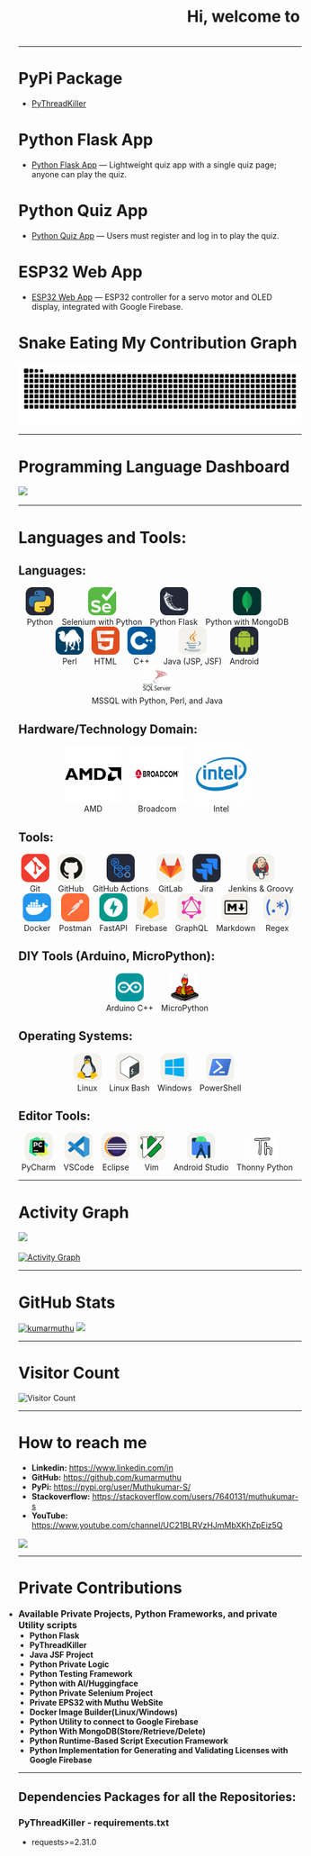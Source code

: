 <marquee scrolldelay="0" scrollamount="8">
    <h1><strong>Hi, welcome to kumarmuthu GitHub 👋...</strong></h1>
</marquee>
<hr>
<div>
  <h1 align="left"><strong>PyPi Package</strong></h1>
    <ul>
        <li><a href="https://pypi.org/project/PyThreadKiller/" target="_blank">PyThreadKiller</a></li>
    </ul>
</div>
<div>
  <h1 align="left"><strong>Python Flask App</strong></h1>
  <ul>
    <li><a href="https://pythonflaskapps.onrender.com/" target="_blank">Python Flask App</a> — Lightweight quiz app with a single quiz page; anyone can play the quiz.</li>
  </ul>
</div>
<div>
  <h1 align="left"><strong>Python Quiz App</strong></h1>
  <ul>
    <li><a href="https://pythonquizapp.onrender.com/" target="_blank">Python Quiz App</a> — Users must register and log in to play the quiz.</li>
  </ul>
</div>
<div>
  <h1 align="left"><strong>ESP32 Web App</strong></h1>
  <ul>
    <li><a href="https://esp32-firebase-oled-display.web.app/" target="_blank">ESP32 Web App</a> — ESP32 controller for a servo motor and OLED display, integrated with Google Firebase.</li>
  </ul>
</div>
<div>
  <h1 align="left"><strong>Snake Eating My Contribution Graph</strong></h1>
    <img src="https://github.com/kumarmuthu/kumarmuthu/blob/output/github-snake-dark.svg" alt="snake gif">
</div>
<hr>
<div>
  <h1 align="left"><strong>Programming Language Dashboard</strong></h1>
    <a href="https://github.com/kumarmuthu">
    <img src="https://github-readme-stats.vercel.app/api/top-langs/?username=kumarmuthu&theme=tokyonight&layout=compact"/></a>
    <br/>
</div>
<hr>
<div>
    <h1 align="left"><strong>Languages and Tools:</strong></h1>
    <h2 align="left"><strong>Languages:</strong></h2>
    <p align="center">
        <span style="display: inline-block; margin-right: 10px;">
            <img border="0" width="50" height="50" src="https://raw.githubusercontent.com/kumarmuthu/MuthuIcon/main/Icons/Python-Dark-1.svg" alt="Python" class="Python-icon"/>
            <br>Python
        </span>
        <span style="display: inline-block; margin-right: 10px;">
            <img border="0" width="50" height="50" src="https://raw.githubusercontent.com/kumarmuthu/MuthuIcon/main/Icons/Selenium.svg" alt="Selenium with Python and Perl" class="Selenium-icon"/>
            <br>Selenium with Python
        </span>
        <span style="display: inline-block; margin-right: 10px;">
            <img border="0" width="50" height="50" src="https://raw.githubusercontent.com/kumarmuthu/MuthuIcon/main/Icons/Flask-Dark.svg" alt="Python Flask" class="PythonFlask-icon"/>
            <br>Python Flask
        </span>
        <span style="display: inline-block; margin-right: 10px;">
            <img border="0" width="50" height="50" src="https://raw.githubusercontent.com/kumarmuthu/MuthuIcon/main/Icons/MongoDB.svg" alt="Python with MongoDB" class="MongoDB-icon"/>
            <br>Python with MongoDB
        </span>
        <span style="display: inline-block; margin-right: 10px;">
            <img border="0" width="50" height="50" src="https://raw.githubusercontent.com/kumarmuthu/MuthuIcon/main/Icons/Perl.svg" alt="Perl" class="Perl-icon"/>
            <br>Perl
        </span>
        <span style="display: inline-block; margin-right: 10px;">
            <img border="0" width="50" height="50" src="https://raw.githubusercontent.com/kumarmuthu/MuthuIcon/main/Icons/HTML.svg" alt="HTML" class="HTML-icon"/>
            <br>HTML
        </span>
        <span style="display: inline-block; margin-right: 10px;">
            <img border="0" width="50" height="50" src="https://raw.githubusercontent.com/kumarmuthu/MuthuIcon/main/Icons/CPP.svg" alt="C++" class="Cplusplus-icon"/>
            <br>C++
        </span>
        <span style="display: inline-block; margin-right: 10px;">
            <img border="0" width="50" height="50" src="https://raw.githubusercontent.com/kumarmuthu/MuthuIcon/main/Icons/Java-Light.svg" alt="Java (JSP, JSF)" class="Java-icon"/>
            <br>Java (JSP, JSF)
        </span>
        <span style="display: inline-block; margin-right: 10px;">
            <img border="0" width="50" height="50" src="https://raw.githubusercontent.com/kumarmuthu/MuthuIcon/main/Icons/Android-Light.svg" alt="Android" class="Android-icon"/>
            <br>Android
        </span>
        <span style="display: inline-block; margin-right: 10px;">
            <img border="0" width="50" height="50" src="https://raw.githubusercontent.com/kumarmuthu/MuthuIcon/main/Icons/MSSQL-Server-Light.svg" alt="MSSQL with Python and Perl" class="MSSQL-icon"/>
            <br>MSSQL with Python, Perl, and Java
        </span>
    </p>
<h2 align="left"><strong>Hardware/Technology Domain:</strong></h2>
<p align="center">
    <span style="display: inline-block; margin-right: 10px;">
        <img border="0" width="100" height="100" src="https://raw.githubusercontent.com/kumarmuthu/MuthuIcon/main/Icons/AMD-Dark.svg" alt="AMD" class="AMD-icon"/>
        <br>AMD
    </span>
    <span style="display: inline-block; margin-right: 10px;">
        <img border="0" width="100" height="100" src="https://raw.githubusercontent.com/kumarmuthu/MuthuIcon/main/Icons/Broadcom-Light-1.svg" alt="Broadcom" class="Broadcom-icon"/>
        <br>Broadcom
    </span>
    <span style="display: inline-block; margin-right: 10px;">
        <img border="0" width="100" height="100" src="https://raw.githubusercontent.com/kumarmuthu/MuthuIcon/main/Icons/Intel-Light-1.svg" alt="Intel" class="Intel-icon"/>
        <br>Intel
    </span>
</p>

<h2 align="left"><strong>Tools:</strong></h2>
<p align="center">
    <span style="display: inline-block; margin-right: 10px;">
        <img border="0" width="50" height="50" src="https://raw.githubusercontent.com/kumarmuthu/MuthuIcon/main/Icons/Git.svg" alt="Git" class="Git-icon"/>
        <br>Git
    </span>
    <span style="display: inline-block; margin-right: 10px;">
        <img border="0" width="50" height="50" src="https://raw.githubusercontent.com/kumarmuthu/MuthuIcon/main/Icons/Github-Light.svg" alt="GitHub" class="Github-icon"/>
        <br>GitHub
    </span>
    <span style="display: inline-block; margin-right: 10px;">
        <img border="0" width="50" height="50" src="https://raw.githubusercontent.com/kumarmuthu/MuthuIcon/main/Icons/GithubActions-Dark.svg" alt="GitHub Actions" class="GithubActions-icon"/>
        <br>GitHub Actions
    </span>
    <span style="display: inline-block; margin-right: 10px;">
        <img border="0" width="50" height="50" src="https://raw.githubusercontent.com/kumarmuthu/MuthuIcon/main/Icons/GitLab-Light.svg" alt="GitLab" class="Gitlab-icon"/>
        <br>GitLab
    </span>
    <span style="display: inline-block; margin-right: 10px;">
        <img border="0" width="50" height="50" src="https://raw.githubusercontent.com/kumarmuthu/MuthuIcon/main/Icons/Jira-Light.svg" alt="Jira" class="Jira-icon"/>
        <br>Jira
    </span>
    <span style="display: inline-block; margin-right: 10px;">
        <img border="0" width="50" height="50" src="https://raw.githubusercontent.com/kumarmuthu/MuthuIcon/main/Icons/Jenkins-Light.svg" alt="Jenkins & Groovy" class="Jenkins-icon"/>
        <br>Jenkins & Groovy
    </span>
    <span style="display: inline-block; margin-right: 10px;">
        <img border="0" width="50" height="50" src="https://raw.githubusercontent.com/kumarmuthu/MuthuIcon/main/Icons/Docker.svg" alt="Docker" class="Docker-icon"/>
        <br>Docker
    </span>
    <span style="display: inline-block; margin-right: 10px;">
        <img border="0" width="50" height="50" src="https://raw.githubusercontent.com/kumarmuthu/MuthuIcon/main/Icons/Postman.svg" alt="Postman" class="Postman-icon"/>
        <br>Postman
    </span>
    <span style="display: inline-block; margin-right: 10px;">
        <img border="0" width="50" height="50" src="https://raw.githubusercontent.com/kumarmuthu/MuthuIcon/main/Icons/FastAPI.svg" alt="FastAPI" class="FastAPI-icon"/>
        <br>FastAPI
    </span>
    <span style="display: inline-block; margin-right: 10px;">
        <img border="0" width="50" height="50" src="https://raw.githubusercontent.com/kumarmuthu/MuthuIcon/main/Icons/Firebase-Light.svg" alt="Firebase" class="Firebase-icon"/>
        <br>Firebase
    </span>
    <span style="display: inline-block; margin-right: 10px;">
        <img border="0" width="50" height="50" src="https://raw.githubusercontent.com/kumarmuthu/MuthuIcon/main/Icons/GraphQL-Light.svg" alt="GraphQL" class="GraphQL-icon"/>
        <br>GraphQL
    </span>
    <span style="display: inline-block; margin-right: 10px;">
        <img border="0" width="50" height="50" src="https://raw.githubusercontent.com/kumarmuthu/MuthuIcon/main/Icons/Markdown-Light.svg" alt="Markdown" class="Markdown-icon"/>
        <br>Markdown
    </span>
    <span style="display: inline-block; margin-right: 10px;">
        <img border="0" width="50" height="50" src="https://raw.githubusercontent.com/kumarmuthu/MuthuIcon/main/Icons/Regex-Light.svg" alt="Regex" class="Regex-icon"/>
        <br>Regex
    </span>
</p>

<h2 align="left"><strong>DIY Tools (Arduino, MicroPython):</strong></h2>
<p align="center">
    <span style="display: inline-block; margin-right: 10px;">
        <img border="0" width="50" height="50" src="https://raw.githubusercontent.com/kumarmuthu/MuthuIcon/main/Icons/Arduino.svg" alt="Arduino C++" class="Arduino-icon"/>
        <br>Arduino C++
    </span>
    <span style="display: inline-block; margin-right: 10px;">
        <img border="0" width="50" height="50" src="https://raw.githubusercontent.com/kumarmuthu/MuthuIcon/main/Icons/MicroPython-Light.svg" alt="MicroPython" class="MicroPython-icon"/>
        <br>MicroPython
    </span>
</p>

<h2 align="left"><strong>Operating Systems:</strong></h2>
<p align="center">
    <span style="display: inline-block; margin-right: 10px;">
        <img border="0" width="50" height="50" src="https://raw.githubusercontent.com/kumarmuthu/MuthuIcon/main/Icons/Linux-Light.svg" alt="Linux" class="Linux-icon"/>
        <br>Linux
    </span>
      <span style="display: inline-block; margin-right: 10px;">
        <img border="0" width="50" height="50" src="https://raw.githubusercontent.com/kumarmuthu/MuthuIcon/main/Icons/Bash-Light.svg" alt="Linux Bash" class="LinuxBash-icon"/>
        <br>Linux Bash
    </span>
    <span style="display: inline-block; margin-right: 10px;">
        <img border="0" width="50" height="50" src="https://raw.githubusercontent.com/kumarmuthu/MuthuIcon/main/Icons/Windows-Light.svg" alt="Windows" class="Windows-icon"/>
        <br>Windows
    </span>
    <span style="display: inline-block; margin-right: 10px;">
        <img border="0" width="50" height="50" src="https://raw.githubusercontent.com/kumarmuthu/MuthuIcon/main/Icons/Powershell-Light.svg" alt="PowerShell" class="Powershell-icon"/>
        <br>PowerShell
    </span>
</p>

<h2 align="left"><strong>Editor Tools:</strong></h2>
<p align="center">
    <span style="display: inline-block; margin-right: 10px;">
        <img border="0" width="50" height="50" src="https://raw.githubusercontent.com/kumarmuthu/MuthuIcon/main/Icons/PyCharm-Light.svg" alt="PyCharm" class="PyCharm-icon"/>
        <br>PyCharm
    </span>
    <span style="display: inline-block; margin-right: 10px;">
        <img border="0" width="50" height="50" src="https://raw.githubusercontent.com/kumarmuthu/MuthuIcon/main/Icons/VSCode-Light.svg" alt="VSCode" class="VSCode-icon"/>
        <br>VSCode
    </span>
    <span style="display: inline-block; margin-right: 10px;">
        <img border="0" width="50" height="50" src="https://raw.githubusercontent.com/kumarmuthu/MuthuIcon/main/Icons/Eclipse-Light.svg" alt="Eclipse" class="Eclipse-icon"/>
        <br>Eclipse
    </span>
    <span style="display: inline-block; margin-right: 10px;">
        <img border="0" width="50" height="50" src="https://raw.githubusercontent.com/kumarmuthu/MuthuIcon/main/Icons/VIM-Light.svg" alt="Vim" class="VIM-icon"/>
        <br>Vim
    </span>
    <span style="display: inline-block; margin-right: 10px;">
        <img border="0" width="50" height="50" src="https://raw.githubusercontent.com/kumarmuthu/MuthuIcon/main/Icons/AndroidStudio-Light.svg" alt="Android Studio" class="AndroidStudio-icon"/>
        <br>Android Studio
    </span>
    <span style="display: inline-block; margin-right: 10px;">
        <img border="0" width="50" height="50" src="https://raw.githubusercontent.com/kumarmuthu/MuthuIcon/main/Icons/Thonny-Python-Light.svg" alt="Thonny" class="Thonny-icon"/>
        <br>Thonny Python
    </span>
</p>

</div>
<hr>
<div>
  <h1 align="left"><strong>Activity Graph</strong></h1>
      <a href="https://github.com/kumarmuthu">
          <img src="https://github-profile-summary-cards.vercel.app/api/cards/profile-details?username=kumarmuthu&theme=tokyonight"/></a>
      <br/>
      <br/>
      <a href="https://github.com/kumarmuthu">
        <img alt="Activity Graph" src="https://github-readme-activity-graph.vercel.app/graph?username=kumarmuthu&theme=redical&hide_border=true" width="800" height="350"/></a>
</div>
<hr>
<div>
  <h1 align="left"><strong>GitHub Stats</strong></h1>
    <a href="https://github.com/kumarmuthu"><img src="https://github-readme-streak-stats.herokuapp.com?user=kumarmuthu&theme=neon-dark&date_format=M%20j%5B%2C%20Y%5D" alt="kumarmuthu" width=49% height=auto/></a>
    <a href="https://github.com/kumarmuthu"><img src="https://github-readme-stats.vercel.app/api?username=kumarmuthu&show_icons=true&theme=tokyonight" width=49% height=auto/></a>
</div>

<hr>
<div>
<h1 align="left"><strong>Visitor Count</strong></h1>
<img src="https://profile-counter.glitch.me/{kumarmuthu}/count.svg" alt="Visitor Count">
</div>
<hr>
<div>
  <h1 align="left"><strong>How to reach me</strong></h1>
  <ul>
    <li><strong>Linkedin:</strong> <a href="https://www.linkedin.com/in" target="_blank">https://www.linkedin.com/in</a></li>
    <li><strong>GitHub:</strong> <a href="https://github.com/kumarmuthu" target="_blank">https://github.com/kumarmuthu</a></li>
    <li><strong>PyPi:</strong> <a href="https://pypi.org/user/Muthukumar-S/" target="_blank">https://pypi.org/user/Muthukumar-S/</a></li>
    <li><strong>Stackoverflow:</strong> <a href="https://stackoverflow.com/users/7640131/muthukumar-s" target="_blank">https://stackoverflow.com/users/7640131/muthukumar-s</a></li>
    <li><strong>YouTube:</strong> <a href="https://www.youtube.com/channel/UC21BLRVzHJmMbXKhZpEiz5Q" target="_blank">https://www.youtube.com/channel/UC21BLRVzHJmMbXKhZpEiz5Q</a></li>
  </ul>
</div>
<!--
<div>
  <a href="mailto:EMAIL" target="_blank">
    <img align=center width=100% src="https://readme-typing-svg.herokuapp.com?font=Sora&color=%2336BCF7&center=true&vCenter=true&width=450%&lines=EMAIL"/>
</div>
-->
<div>
    <a><img align=center width=40% src="https://readme-typing-svg.herokuapp.com?font=Sora&color=%232CF7E4&center=true&vCenter=true&width=450%&lines=(%2B91)+000-000-0000"/></a>
</div>
<hr>
<div>
  <h1 align="left"><strong>Private Contributions</strong></h1>
  <ul style="list-style-type: disc; padding-left: 0; margin-top: 0; margin-bottom: 0;">
    <li><strong><span style="font-size: 16px;">Available Private Projects, Python Frameworks, and private Utility scripts</span></strong></li>
    <ul style="list-style-type: disc; padding-left: 20px; margin-top: 0; margin-bottom: 0;">
      <li><strong>Python Flask</strong></li>
      <li><strong>PyThreadKiller</strong></li>
      <li><strong>Java JSF Project</strong></li>
      <li><strong>Python Private Logic</strong></li>
      <li><strong>Python Testing Framework</strong></li>
      <li><strong>Python with AI/Huggingface</strong></li>
      <li><strong>Python Private Selenium Project</strong></li>
      <li><strong>Private EPS32 with Muthu WebSite</strong></li>
      <li><strong>Docker Image Builder(Linux/Windows)</strong></li>
      <li><strong>Python Utility to connect to Google Firebase</strong></li>
      <li><strong>Python With MongoDB(Store/Retrieve/Delete)</strong></li>
      <li><strong>Python Runtime-Based Script Execution Framework</strong></li>
      <li><strong>Python Implementation for Generating and Validating Licenses with Google Firebase</strong></li>
    </ul>
  </ul>
</div>
<hr>
<!-- # (![snake gif]&#40;https://github.com/kumarmuthu/kumarmuthu/blob/output/github-snake-dark.svg&#41;) -->
<!-- Dependencies Packages for all the Repositories -->
<!-- Dependencies will be inserted here by GitHub Actions -->
<!-- ## Dependencies -->

## Dependencies Packages for all the Repositories:

### PyThreadKiller - requirements.txt
- requests>=2.31.0

